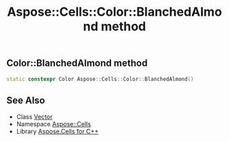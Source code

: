 ﻿---
title: Aspose::Cells::Color::BlanchedAlmond method
linktitle: BlanchedAlmond
second_title: Aspose.Cells for C++ API Reference
description: 'How to use BlanchedAlmond method of Aspose::Cells::Color class in C++.'
type: docs
weight: 12900
url: /cpp/aspose.cells/color/blanchedalmond/
---
## Color::BlanchedAlmond method




```cpp
static constexpr Color Aspose::Cells::Color::BlanchedAlmond()
```

## See Also

* Class [Vector](../../vector/)
* Namespace [Aspose::Cells](../../)
* Library [Aspose.Cells for C++](../../../)
